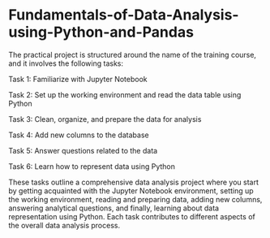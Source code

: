 # Fundamentals-of-Data-Analysis-using-Python-and-Pandas

The practical project is structured around the name of the training course, and it involves the following tasks:

Task 1: Familiarize with Jupyter Notebook

Task 2: Set up the working environment and read the data table using Python

Task 3: Clean, organize, and prepare the data for analysis

Task 4: Add new columns to the database

Task 5: Answer questions related to the data

Task 6: Learn how to represent data using Python

These tasks outline a comprehensive data analysis project where you start by getting acquainted with the Jupyter Notebook environment, setting up the working environment, reading and preparing data, adding new columns, answering analytical questions, and finally, learning about data representation using Python. Each task contributes to different aspects of the overall data analysis process.
